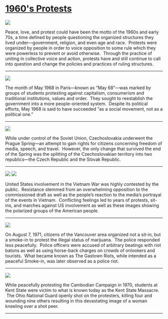 # [1960's Protests](http://artsmia.github.io/griot/#/stories/1728)

![](http://cdn.dx.artsmia.org/thumbs/tn_2014_TDX_MIAArtStories_345.jpg)

Peace, love, and protest could have been the motto of the 1960s and early 70s, a time defined by people questioning the organized structures they lived under—government, religion, and even age and race.  Protests were organized by people in order to voice opposition to some rule which they were powerless to prevent or avoid otherwise.  Through the practice of uniting in collective voice and action, protests have and still continue to call into question and change the policies and practices of ruling structures. 

---

![](http://cdn.dx.artsmia.org/thumbs/tn_2014_TDX_MIAArtStories_346.jpg)

The month of May 1968 in Paris—known as “May 68”—was marked by groups of students protesting against capitalism, consumerism and traditional institutions, values and order.  They sought to reestablish the government into a more people-oriented system.  Despite its political efforts, May 1968 is said to have succeeded “as a social movement, not as a political one.” 

---

![](http://cdn.dx.artsmia.org/thumbs/tn_2014_TDX_MIAArtStories_344.jpg)

While under control of the Soviet Union, Czechoslovakia underwent the Prague Spring—an attempt to gain rights for citizens concerning freedom of media, speech, and travel.  However, the only change that survived the end of the Spring was the splitting of the Czechoslovakian territory into two republics—the Czech Republic and the Slovak Republic.

---

![](http://cdn.dx.artsmia.org/thumbs/tn_2014_TDX_MIAArtStories_347.jpg)
![](http://cdn.dx.artsmia.org/thumbs/tn_2014_TDX_MIAArtStories_348.jpg)

United States involvement in the Vietnam War was highly contested by the public.  Resistance stemmed from an overwhelming opposition to the commissioned draft as well as the people’s reaction to the media’s portrayal of the events in Vietnam.  Conflicting feelings led to years of protests, sit-ins, and marches against US involvement as well as these images showing the polarized groups of the American people.

---

![](http://cdn.dx.artsmia.org/thumbs/tn_140702_mia336_001.jpg)

On August 7, 1971, citizens of the Vancouver area organized not a sit-in, but a smoke-in to protest the illegal status of marijuana.  The police responded less peacefully.  Police officers were accused of arbitrary beatings with riot batons as well as using horse-back charges on crowds of onlookers and tourists.  What became known as The Gastown Riots, while intended as a peaceful Smoke-in, was later observed as a police riot.

---

![](http://cdn.dx.artsmia.org/thumbs/tn_140702_mia336_001.jpg)

While peacefully protesting the Cambodian Campaign in 1970, students at Kent State were victim to what is known today as the Kent State Massacre.  The Ohio National Guard openly shot on the protesters, killing four and wounding nine others resulting in this devastating image of a woman kneeling over a shot peer.

---

